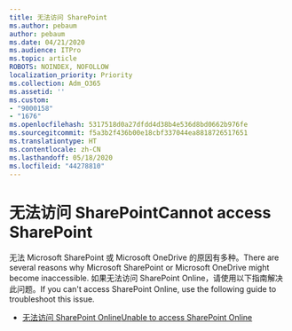 ```yaml
---
title: 无法访问 SharePoint
ms.author: pebaum
author: pebaum
ms.date: 04/21/2020
ms.audience: ITPro
ms.topic: article
ROBOTS: NOINDEX, NOFOLLOW
localization_priority: Priority
ms.collection: Adm_O365
ms.assetid: ''
ms.custom:
- "9000158"
- "1676"
ms.openlocfilehash: 5317518d0a27dfdd4d38b4e536d8bd0662b976fe
ms.sourcegitcommit: f5a3b2f436b00e18cbf337044ea8818726517651
ms.translationtype: HT
ms.contentlocale: zh-CN
ms.lasthandoff: 05/18/2020
ms.locfileid: "44278810"
---
```

# <a name="cannot-access-sharepoint"></a><span data-ttu-id="e14b9-102">无法访问 SharePoint</span><span class="sxs-lookup"><span data-stu-id="e14b9-102">Cannot access SharePoint</span></span>

<span data-ttu-id="e14b9-103">无法 Microsoft SharePoint 或 Microsoft OneDrive 的原因有多种。</span><span class="sxs-lookup"><span data-stu-id="e14b9-103">There are several reasons why Microsoft SharePoint or Microsoft OneDrive might become inaccessible.</span></span> <span data-ttu-id="e14b9-104">如果无法访问 SharePoint Online，请使用以下指南解决此问题。</span><span class="sxs-lookup"><span data-stu-id="e14b9-104">If you can't access SharePoint Online, use the following guide to troubleshoot this issue.</span></span>

- [<span data-ttu-id="e14b9-105">无法访问 SharePoint Online</span><span class="sxs-lookup"><span data-stu-id="e14b9-105">Unable to access SharePoint Online</span></span>](https://docs.microsoft.com/sharepoint/troubleshoot/sharing-and-permissions/sharepoint-online-inaccessible)
